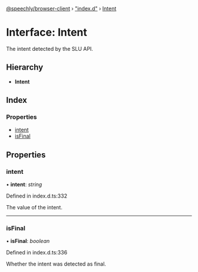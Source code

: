 [@speechly/browser-client](../README.md) › ["index.d"](../modules/_index_d_.md) › [Intent](_index_d_.intent.md)

# Interface: Intent

The intent detected by the SLU API.

## Hierarchy

* **Intent**

## Index

### Properties

* [intent](_index_d_.intent.md#intent)
* [isFinal](_index_d_.intent.md#isfinal)

## Properties

###  intent

• **intent**: *string*

Defined in index.d.ts:332

The value of the intent.

___

###  isFinal

• **isFinal**: *boolean*

Defined in index.d.ts:336

Whether the intent was detected as final.
